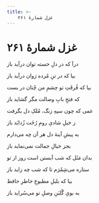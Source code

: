 ```yaml
---
title: >-
    غزل شمارهٔ ۲۶۱
---
```

# غزل شمارهٔ ۲۶۱

<div class="b" id="bn1"><div class="m1"><p>درآ که در دلِ خسته توان درآید باز</p></div>
<div class="m2"><p>بیا که در تنِ مُرده رَوان درآید باز</p></div></div>
<div class="b" id="bn2"><div class="m1"><p>بیا که فُرقَتِ تو چشمِ من چُنان در بست</p></div>
<div class="m2"><p>که فتحِ بابِ وصالت مگر گشاید باز</p></div></div>
<div class="b" id="bn3"><div class="m1"><p>غمی که چون سپهِ زنگ، مُلکِ دل بگرفت</p></div>
<div class="m2"><p>ز خیلِ شادیِ رومِ رُخَت زُدایَد باز</p></div></div>
<div class="b" id="bn4"><div class="m1"><p>به پیشِ آینهٔ دل هر آن چه می‌دارم</p></div>
<div class="m2"><p>بجز خیالِ جمالت نمی‌نماید باز</p></div></div>
<div class="b" id="bn5"><div class="m1"><p>بدان مَثَل که شب آبستن است روز از تو</p></div>
<div class="m2"><p>ستاره می‌شِمُرَم تا که شب چه زاید باز</p></div></div>
<div class="b" id="bn6"><div class="m1"><p>بیا که بلبلِ مطبوعِ خاطرِ حافظ</p></div>
<div class="m2"><p>به بویِ گُلبَنِ وصلِ تو می‌سُراید باز</p></div></div>